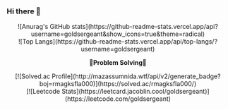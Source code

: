 ### Hi there 👋

<!--
**goldsergeant/goldsergeant** is a ✨ _special_ ✨ repository because its `README.md` (this file) appears on your GitHub profile.

Here are some ideas to get you started:

- 🔭 I’m currently working on ...
- 🌱 I’m currently learning ...
- 👯 I’m looking to collaborate on ...
- 🤔 I’m looking for help with ...
- 💬 Ask me about ...
- 📫 How to reach me: ...
- 😄 Pronouns: ...
- ⚡ Fun fact: ...
-->

<div align="center">
![Anurag's GitHub stats](https://github-readme-stats.vercel.app/api?username=goldsergeant&show_icons=true&theme=radical) <br>
![Top Langs](https://github-readme-stats.vercel.app/api/top-langs/?username=goldsergeant) <br>

<p align="center">
    <Strong>💪Problem Solving💪 </Strong><br>
</p>
[![Solved.ac Profile](http://mazassumnida.wtf/api/v2/generate_badge?boj=rmagksfla000)](https://solved.ac/rmagksfla000/) <br>
[![Leetcode Stats](https://leetcard.jacoblin.cool/goldsergeant)](https://leetcode.com/goldsergeant) <br>

</div>
